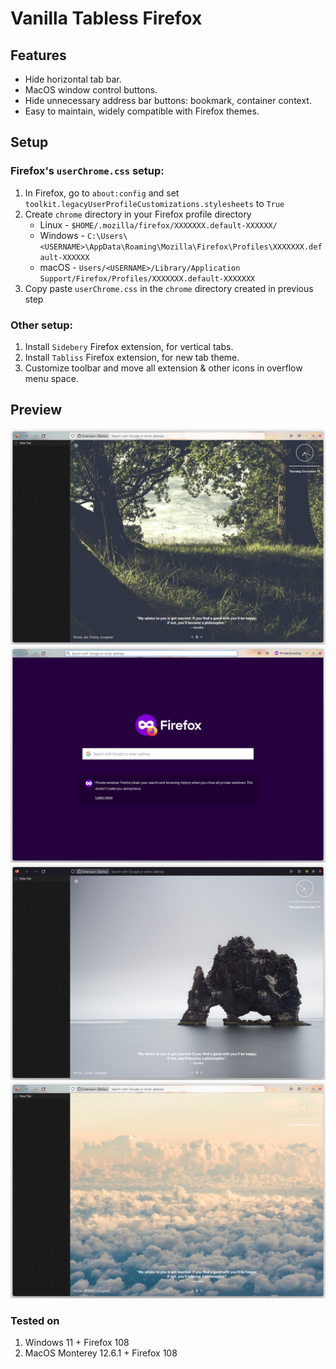 # Vanilla Tabless Firefox

## Features
- Hide horizontal tab bar.
- MacOS window control buttons.
- Hide unnecessary address bar buttons: bookmark, container context.
- Easy to maintain, widely compatible with Firefox themes.


## Setup
### Firefox's `userChrome.css` setup:
  1. In Firefox, go to `about:config` and set `toolkit.legacyUserProfileCustomizations.stylesheets` to `True`
  2. Create `chrome` directory in your Firefox profile directory
      - Linux - `$HOME/.mozilla/firefox/XXXXXXX.default-XXXXXX/`
      - Windows - `C:\Users\<USERNAME>\AppData\Roaming\Mozilla\Firefox\Profiles\XXXXXXX.default-XXXXXX`
      - macOS - `Users/<USERNAME>/Library/Application Support/Firefox/Profiles/XXXXXXX.default-XXXXXXX`
  3. Copy paste `userChrome.css` in the `chrome` directory created in previous step

### Other setup:
  1. Install `Sidebery` Firefox extension, for vertical tabs.
  2. Install `Tabliss` Firefox extension, for new tab theme.
  3. Customize toolbar and move all extension & other icons in overflow menu space.


## Preview
![Screenshot 1](screenshots/screenshot%201.png "View 1")
![Screenshot 2](screenshots/screenshot%202.png "View 2")
![Screenshot 3](screenshots/screenshot%203.png "View 3")
![Screenshot 4](screenshots/screenshot%204.png "View 4")

### Tested on
  1. Windows 11 + Firefox 108
  2. MacOS Monterey 12.6.1 + Firefox 108